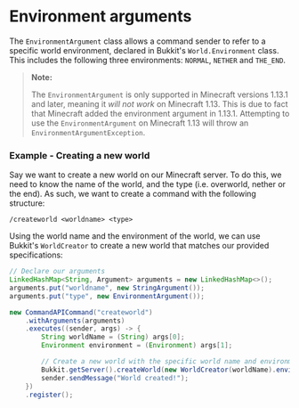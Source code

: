 # Environment arguments

The `EnvironmentArgument` class allows a command sender to refer to a specific world environment, declared in Bukkit's `World.Environment` class. This includes the following three environments: `NORMAL`, `NETHER` and `THE_END`.

> **Note:**
>
> The `EnvironmentArgument` is only supported in Minecraft versions 1.13.1 and later, meaning it _will not work_ on Minecraft 1.13. This is due to fact that Minecraft added the environment argument in 1.13.1. Attempting to use the `EnvironmentArgument` on Minecraft 1.13 will throw an `EnvironmentArgumentException`.

<div class="example">

### Example - Creating a new world

Say we want to create a new world on our Minecraft server. To do this, we need to know the name of the world, and the type (i.e. overworld, nether or the end). As such, we want to create a command with the following structure:

```
/createworld <worldname> <type>
```

Using the world name and the environment of the world, we can use Bukkit's `WorldCreator` to create a new world that matches our provided specifications:

```java
// Declare our arguments
LinkedHashMap<String, Argument> arguments = new LinkedHashMap<>();
arguments.put("worldname", new StringArgument());
arguments.put("type", new EnvironmentArgument());

new CommandAPICommand("createworld")
    .withArguments(arguments)
    .executes((sender, args) -> {
        String worldName = (String) args[0];
        Environment environment = (Environment) args[1];

        // Create a new world with the specific world name and environment
        Bukkit.getServer().createWorld(new WorldCreator(worldName).environment(environment));
        sender.sendMessage("World created!");
    })
    .register();
```

</div>